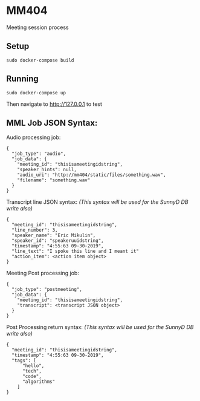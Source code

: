 # MM404
Meeting session process

## Setup
```
sudo docker-compose build
```

## Running
```
sudo docker-compose up
```
Then navigate to http://127.0.0.1 to test

## MML Job JSON Syntax:
Audio processing job:
```
{
  "job_type": "audio",
  "job_data": {
    "meeting_id": "thisisameetingidstring",
    "speaker_hints": null,
    "audio_uri": "http://mm404/static/files/something.wav",
    "filename": "something.wav"
  }
}
```

Transcript line JSON syntax: *(This syntax will be used for the SunnyD DB write also)*
```
{
  "meeting_id": "thisisameetingidstring",
  "line_number": 3,
  "speaker_name": "Eric Mikulin",
  "speaker_id": "speakeruuidstring",
  "timestamp": "4:55:63 09-30-2019",
  "line_text": "I spoke this line and I meant it"
  "action_item": <action item object>
}
```

Meeting Post processing job:
```
{
  "job_type": "postmeeting",
  "job_data": {
    "meeting_id": "thisisameetingidstring",
    "transcript": <transcript JSON object>
  }
}
```

Post Processing return syntax: *(This syntax will be used for the SunnyD DB write also)*
```
{
  "meeting_id": "thisisameetingidstring",
  "timestamp": "4:55:63 09-30-2019",
  "tags": [
      "hello",
      "tech",
      "code",
      "algorithms"
    ]
}
```
